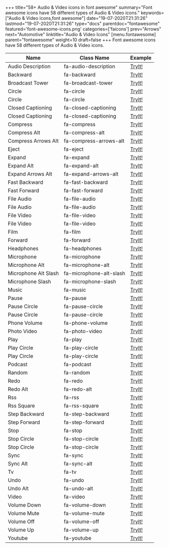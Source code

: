 +++
title="58+ Audio & Video icons in font awesome"
summary="Font awesome icons have 58 different types of Audio & Video icons."
keywords=["Audio & Video icons,font awesome"]
date="19-07-2020T21:31:26"
lastmod="19-07-2020T21:31:26"
type="docs"
parentdoc="fontawesome"
featured='font-awesome-icons.png'
categories=['faicons']
prev="Arrows"
next="Automotive"
linktitle="Audio & Video Icons"
[menu.fontawesome]
parent="fontawesome"
weight=10
draft=false
+++
Font awesome icons have 58 different types of Audio & Video icons.<div class='table-responsive'><table class='table'><thead><tr><th>Name</th><th>Class Name</th><th>Example</th></tr></thead><tbody><tr><td><i class="fas fa-audio-description"></i>Audio Description</td><td>fa-audio-description</td><td><a href='https://www.angularjswiki.com/fontawesome/fa-audio-description/' target='_blank'>TryIt!</a></td></tr><tr><td><i class="fas fa-backward"></i>Backward</td><td>fa-backward</td><td><a href='https://www.angularjswiki.com/fontawesome/fa-backward/' target='_blank'>TryIt!</a></td></tr><tr><td><i class="fas fa-broadcast-tower"></i>Broadcast Tower</td><td>fa-broadcast-tower</td><td><a href='https://www.angularjswiki.com/fontawesome/fa-broadcast-tower/' target='_blank'>TryIt!</a></td></tr><tr><td><i class="fas fa-circle"></i>Circle</td><td>fa-circle</td><td><a href='https://www.angularjswiki.com/fontawesome/fa-circle/' target='_blank'>TryIt!</a></td></tr><tr><td><i class="far fa-circle"></i>Circle</td><td>fa-circle</td><td><a href='https://www.angularjswiki.com/fontawesome/fa-circle/' target='_blank'>TryIt!</a></td></tr><tr><td><i class="fas fa-closed-captioning"></i>Closed Captioning</td><td>fa-closed-captioning</td><td><a href='https://www.angularjswiki.com/fontawesome/fa-closed-captioning/' target='_blank'>TryIt!</a></td></tr><tr><td><i class="far fa-closed-captioning"></i>Closed Captioning</td><td>fa-closed-captioning</td><td><a href='https://www.angularjswiki.com/fontawesome/fa-closed-captioning/' target='_blank'>TryIt!</a></td></tr><tr><td><i class="fas fa-compress"></i>Compress</td><td>fa-compress</td><td><a href='https://www.angularjswiki.com/fontawesome/fa-compress/' target='_blank'>TryIt!</a></td></tr><tr><td><i class="fas fa-compress-alt"></i>Compress Alt</td><td>fa-compress-alt</td><td><a href='https://www.angularjswiki.com/fontawesome/fa-compress-alt/' target='_blank'>TryIt!</a></td></tr><tr><td><i class="fas fa-compress-arrows-alt"></i>Compress Arrows Alt</td><td>fa-compress-arrows-alt</td><td><a href='https://www.angularjswiki.com/fontawesome/fa-compress-arrows-alt/' target='_blank'>TryIt!</a></td></tr><tr><td><i class="fas fa-eject"></i>Eject</td><td>fa-eject</td><td><a href='https://www.angularjswiki.com/fontawesome/fa-eject/' target='_blank'>TryIt!</a></td></tr><tr><td><i class="fas fa-expand"></i>Expand</td><td>fa-expand</td><td><a href='https://www.angularjswiki.com/fontawesome/fa-expand/' target='_blank'>TryIt!</a></td></tr><tr><td><i class="fas fa-expand-alt"></i>Expand Alt</td><td>fa-expand-alt</td><td><a href='https://www.angularjswiki.com/fontawesome/fa-expand-alt/' target='_blank'>TryIt!</a></td></tr><tr><td><i class="fas fa-expand-arrows-alt"></i>Expand Arrows Alt</td><td>fa-expand-arrows-alt</td><td><a href='https://www.angularjswiki.com/fontawesome/fa-expand-arrows-alt/' target='_blank'>TryIt!</a></td></tr><tr><td><i class="fas fa-fast-backward"></i>Fast Backward</td><td>fa-fast-backward</td><td><a href='https://www.angularjswiki.com/fontawesome/fa-fast-backward/' target='_blank'>TryIt!</a></td></tr><tr><td><i class="fas fa-fast-forward"></i>Fast Forward</td><td>fa-fast-forward</td><td><a href='https://www.angularjswiki.com/fontawesome/fa-fast-forward/' target='_blank'>TryIt!</a></td></tr><tr><td><i class="fas fa-file-audio"></i>File Audio</td><td>fa-file-audio</td><td><a href='https://www.angularjswiki.com/fontawesome/fa-file-audio/' target='_blank'>TryIt!</a></td></tr><tr><td><i class="far fa-file-audio"></i>File Audio</td><td>fa-file-audio</td><td><a href='https://www.angularjswiki.com/fontawesome/fa-file-audio/' target='_blank'>TryIt!</a></td></tr><tr><td><i class="fas fa-file-video"></i>File Video</td><td>fa-file-video</td><td><a href='https://www.angularjswiki.com/fontawesome/fa-file-video/' target='_blank'>TryIt!</a></td></tr><tr><td><i class="far fa-file-video"></i>File Video</td><td>fa-file-video</td><td><a href='https://www.angularjswiki.com/fontawesome/fa-file-video/' target='_blank'>TryIt!</a></td></tr><tr><td><i class="fas fa-film"></i>Film</td><td>fa-film</td><td><a href='https://www.angularjswiki.com/fontawesome/fa-film/' target='_blank'>TryIt!</a></td></tr><tr><td><i class="fas fa-forward"></i>Forward</td><td>fa-forward</td><td><a href='https://www.angularjswiki.com/fontawesome/fa-forward/' target='_blank'>TryIt!</a></td></tr><tr><td><i class="fas fa-headphones"></i>Headphones</td><td>fa-headphones</td><td><a href='https://www.angularjswiki.com/fontawesome/fa-headphones/' target='_blank'>TryIt!</a></td></tr><tr><td><i class="fas fa-microphone"></i>Microphone</td><td>fa-microphone</td><td><a href='https://www.angularjswiki.com/fontawesome/fa-microphone/' target='_blank'>TryIt!</a></td></tr><tr><td><i class="fas fa-microphone-alt"></i>Microphone Alt</td><td>fa-microphone-alt</td><td><a href='https://www.angularjswiki.com/fontawesome/fa-microphone-alt/' target='_blank'>TryIt!</a></td></tr><tr><td><i class="fas fa-microphone-alt-slash"></i>Microphone Alt Slash</td><td>fa-microphone-alt-slash</td><td><a href='https://www.angularjswiki.com/fontawesome/fa-microphone-alt-slash/' target='_blank'>TryIt!</a></td></tr><tr><td><i class="fas fa-microphone-slash"></i>Microphone Slash</td><td>fa-microphone-slash</td><td><a href='https://www.angularjswiki.com/fontawesome/fa-microphone-slash/' target='_blank'>TryIt!</a></td></tr><tr><td><i class="fas fa-music"></i>Music</td><td>fa-music</td><td><a href='https://www.angularjswiki.com/fontawesome/fa-music/' target='_blank'>TryIt!</a></td></tr><tr><td><i class="fas fa-pause"></i>Pause</td><td>fa-pause</td><td><a href='https://www.angularjswiki.com/fontawesome/fa-pause/' target='_blank'>TryIt!</a></td></tr><tr><td><i class="fas fa-pause-circle"></i>Pause Circle</td><td>fa-pause-circle</td><td><a href='https://www.angularjswiki.com/fontawesome/fa-pause-circle/' target='_blank'>TryIt!</a></td></tr><tr><td><i class="far fa-pause-circle"></i>Pause Circle</td><td>fa-pause-circle</td><td><a href='https://www.angularjswiki.com/fontawesome/fa-pause-circle/' target='_blank'>TryIt!</a></td></tr><tr><td><i class="fas fa-phone-volume"></i>Phone Volume</td><td>fa-phone-volume</td><td><a href='https://www.angularjswiki.com/fontawesome/fa-phone-volume/' target='_blank'>TryIt!</a></td></tr><tr><td><i class="fas fa-photo-video"></i>Photo Video</td><td>fa-photo-video</td><td><a href='https://www.angularjswiki.com/fontawesome/fa-photo-video/' target='_blank'>TryIt!</a></td></tr><tr><td><i class="fas fa-play"></i>Play</td><td>fa-play</td><td><a href='https://www.angularjswiki.com/fontawesome/fa-play/' target='_blank'>TryIt!</a></td></tr><tr><td><i class="fas fa-play-circle"></i>Play Circle</td><td>fa-play-circle</td><td><a href='https://www.angularjswiki.com/fontawesome/fa-play-circle/' target='_blank'>TryIt!</a></td></tr><tr><td><i class="far fa-play-circle"></i>Play Circle</td><td>fa-play-circle</td><td><a href='https://www.angularjswiki.com/fontawesome/fa-play-circle/' target='_blank'>TryIt!</a></td></tr><tr><td><i class="fas fa-podcast"></i>Podcast</td><td>fa-podcast</td><td><a href='https://www.angularjswiki.com/fontawesome/fa-podcast/' target='_blank'>TryIt!</a></td></tr><tr><td><i class="fas fa-random"></i>Random</td><td>fa-random</td><td><a href='https://www.angularjswiki.com/fontawesome/fa-random/' target='_blank'>TryIt!</a></td></tr><tr><td><i class="fas fa-redo"></i>Redo</td><td>fa-redo</td><td><a href='https://www.angularjswiki.com/fontawesome/fa-redo/' target='_blank'>TryIt!</a></td></tr><tr><td><i class="fas fa-redo-alt"></i>Redo Alt</td><td>fa-redo-alt</td><td><a href='https://www.angularjswiki.com/fontawesome/fa-redo-alt/' target='_blank'>TryIt!</a></td></tr><tr><td><i class="fas fa-rss"></i>Rss</td><td>fa-rss</td><td><a href='https://www.angularjswiki.com/fontawesome/fa-rss/' target='_blank'>TryIt!</a></td></tr><tr><td><i class="fas fa-rss-square"></i>Rss Square</td><td>fa-rss-square</td><td><a href='https://www.angularjswiki.com/fontawesome/fa-rss-square/' target='_blank'>TryIt!</a></td></tr><tr><td><i class="fas fa-step-backward"></i>Step Backward</td><td>fa-step-backward</td><td><a href='https://www.angularjswiki.com/fontawesome/fa-step-backward/' target='_blank'>TryIt!</a></td></tr><tr><td><i class="fas fa-step-forward"></i>Step Forward</td><td>fa-step-forward</td><td><a href='https://www.angularjswiki.com/fontawesome/fa-step-forward/' target='_blank'>TryIt!</a></td></tr><tr><td><i class="fas fa-stop"></i>Stop</td><td>fa-stop</td><td><a href='https://www.angularjswiki.com/fontawesome/fa-stop/' target='_blank'>TryIt!</a></td></tr><tr><td><i class="fas fa-stop-circle"></i>Stop Circle</td><td>fa-stop-circle</td><td><a href='https://www.angularjswiki.com/fontawesome/fa-stop-circle/' target='_blank'>TryIt!</a></td></tr><tr><td><i class="far fa-stop-circle"></i>Stop Circle</td><td>fa-stop-circle</td><td><a href='https://www.angularjswiki.com/fontawesome/fa-stop-circle/' target='_blank'>TryIt!</a></td></tr><tr><td><i class="fas fa-sync"></i>Sync</td><td>fa-sync</td><td><a href='https://www.angularjswiki.com/fontawesome/fa-sync/' target='_blank'>TryIt!</a></td></tr><tr><td><i class="fas fa-sync-alt"></i>Sync Alt</td><td>fa-sync-alt</td><td><a href='https://www.angularjswiki.com/fontawesome/fa-sync-alt/' target='_blank'>TryIt!</a></td></tr><tr><td><i class="fas fa-tv"></i>Tv</td><td>fa-tv</td><td><a href='https://www.angularjswiki.com/fontawesome/fa-tv/' target='_blank'>TryIt!</a></td></tr><tr><td><i class="fas fa-undo"></i>Undo</td><td>fa-undo</td><td><a href='https://www.angularjswiki.com/fontawesome/fa-undo/' target='_blank'>TryIt!</a></td></tr><tr><td><i class="fas fa-undo-alt"></i>Undo Alt</td><td>fa-undo-alt</td><td><a href='https://www.angularjswiki.com/fontawesome/fa-undo-alt/' target='_blank'>TryIt!</a></td></tr><tr><td><i class="fas fa-video"></i>Video</td><td>fa-video</td><td><a href='https://www.angularjswiki.com/fontawesome/fa-video/' target='_blank'>TryIt!</a></td></tr><tr><td><i class="fas fa-volume-down"></i>Volume Down</td><td>fa-volume-down</td><td><a href='https://www.angularjswiki.com/fontawesome/fa-volume-down/' target='_blank'>TryIt!</a></td></tr><tr><td><i class="fas fa-volume-mute"></i>Volume Mute</td><td>fa-volume-mute</td><td><a href='https://www.angularjswiki.com/fontawesome/fa-volume-mute/' target='_blank'>TryIt!</a></td></tr><tr><td><i class="fas fa-volume-off"></i>Volume Off</td><td>fa-volume-off</td><td><a href='https://www.angularjswiki.com/fontawesome/fa-volume-off/' target='_blank'>TryIt!</a></td></tr><tr><td><i class="fas fa-volume-up"></i>Volume Up</td><td>fa-volume-up</td><td><a href='https://www.angularjswiki.com/fontawesome/fa-volume-up/' target='_blank'>TryIt!</a></td></tr><tr><td><i class="fab fa-youtube"></i>Youtube</td><td>fa-youtube</td><td><a href='https://www.angularjswiki.com/fontawesome/fa-youtube/' target='_blank'>TryIt!</a></td></tr></tbody></table></div>
